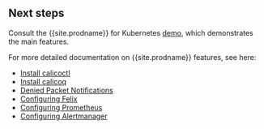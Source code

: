 ## Next steps

Consult the {{site.prodname}} for Kubernetes [demo]({{site.baseurl}}/{{page.version}}/getting-started/cnx/simple-policy-cnx), which
demonstrates the main features.

For more detailed documentation on {{site.prodname}} features, see here:
- [Install calicoctl]({{site.baseurl}}/{{page.version}}/usage/calicoctl/install)
- [Install calicoq]({{site.baseurl}}/{{page.version}}/usage/calicoq/)
- [Denied Packet Notifications]({{site.baseurl}}/{{page.version}}/reference/cnx/policy-violations)
- [Configuring Felix]({{site.baseurl}}/{{page.version}}/reference/felix/configuration)
- [Configuring Prometheus]({{site.baseurl}}/{{page.version}}/usage/configuration/prometheus)
- [Configuring Alertmanager]({{site.baseurl}}/{{page.version}}/usage/configuration/alertmanager)
